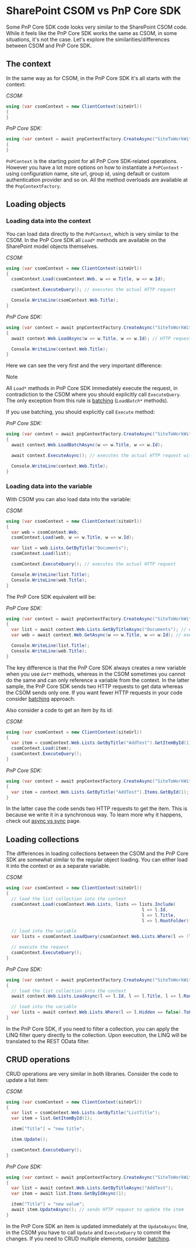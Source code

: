 # SharePoint CSOM vs PnP Core SDK

Some PnP Core SDK code looks very similar to the SharePoint CSOM code. While it feels like the PnP Core SDK works the same as CSOM, in some situations, it's not the case. Let's explore the similarities/differences between CSOM and PnP Core SDK.

## The context

In the same way as for CSOM, in the PnP Core SDK it's all starts with the context:

*CSOM:*

```csharp
using (var csomContext = new ClientContext(siteUrl))
{
}
```

*PnP Core SDK:*

```csharp
using (var context = await pnpContextFactory.CreateAsync("SiteToWorkWith"))
{
}
```

`PnPContext` is the starting point for all PnP Core SDK-related operations. However you have a lot more options on how to instantiate a `PnPContext` - using configuration name, site url, group id, using default or custom authentication provider and so on. All the method overloads are available at the `PnpContextFactory`.

## Loading objects

### Loading data into the context

You can load data directly to the `PnPContext`, which is very similar to the CSOM. In the PnP Core SDK all *`Load*`* methods are available on the SharePoint model objects themselves.

*CSOM:*

```csharp
using (var csomContext = new ClientContext(siteUrl))
{
  csomContext.Load(csomContext.Web, w => w.Title, w => w.Id);

  csomContext.ExecuteQuery(); // executes the actual HTTP request

  Console.WriteLine(csomContext.Web.Title);
}
```

*PnP Core SDK:*

```csharp
using (var context = await pnpContextFactory.CreateAsync("SiteToWorkWith"))
{
  await context.Web.LoadAsync(w => w.Title, w => w.Id); // HTTP request is executed immediately

  Console.WriteLine(context.Web.Title);
}
```

Here we can see the very first and the very important difference:

> [!Note]
>
> All *`Load*`* methods in PnP Core SDK immediately execute the request, in contradiction to the CSOM where you should explicitly call `ExecuteQuery`. The only exception from this rule is [batching](./basics-batching.md) (*`LoadBatch*`* methods).

If you use batching, you should explicitly call `Execute` method:

*PnP Core SDK:*

```csharp
using (var context = await pnpContextFactory.CreateAsync("SiteToWorkWith"))
{
  await context.Web.LoadBatchAsync(w => w.Title, w => w.Id);

  await context.ExecuteAsync(); // executes the actual HTTP request with all batched queries

  Console.WriteLine(context.Web.Title);
}
```

### Loading data into the variable

With CSOM you can also load data into the variable:

*CSOM:*

```csharp
using (var csomContext = new ClientContext(siteUrl))
{
  var web = csomContext.Web;
  csomContext.Load(web, w => w.Title, w => w.Id);

  var list = web.Lists.GetByTitle("Documents");
  csomContext.Load(list);

  csomContext.ExecuteQuery(); // executes the actual HTTP request

  Console.WriteLine(list.Title);
  Console.WriteLine(web.Title);
}
```

The PnP Core SDK equivalent will be:

*PnP Core SDK:*

```csharp
using (var context = await pnpContextFactory.CreateAsync("SiteToWorkWith"))
{
  var list = await context.Web.Lists.GetByTitleAsync("Documents"); // executes the first HTTP request
  var web = await context.Web.GetAsync(w => w.Title, w => w.Id); // executes the second HTTP request

  Console.WriteLine(list.Title);
  Console.WriteLine(web.Title);
}
```

The key difference is that the PnP Core SDK always creates a new variable when you use *`Get*`* methods, whereas in the CSOM sometimes you cannot do the same and can only reference a variable from the context. In the latter sample, the PnP Core SDK sends two HTTP requests to get data whereas the CSOM sends only one. If you want fewer HTTP requests in your code consider [batching](./basics-batching.md) approach.

Also consider a code to get an item by its id:

*CSOM:*

```csharp
using (var csomContext = new ClientContext(siteUrl))
{
  var item = csomContext.Web.Lists.GetByTitle("AddTest").GetItemById(1);
  csomContext.Load(item);
  csomContext.ExecuteQuery();
}
```

*PnP Core SDK:*

```csharp
using (var context = await pnpContextFactory.CreateAsync("SiteToWorkWith"))
{
  var item = context.Web.Lists.GetByTitle("AddTest").Items.GetById(1);
}
```

In the latter case the code sends two HTTP requests to get the item. This is because we write it in a synchronous way. To learn more why it happens, check out [async vs sync](./basics-async.md) page.

## Loading collections

The differences in loading collections between the CSOM and the PnP Core SDK are somewhat similar to the regular object loading. You can either load it into the context or as a separate variable.

*CSOM:*

```csharp
using (var csomContext = new ClientContext(siteUrl))
{
  // load the list collection into the context
  csomContext.Load(csomContext.Web.Lists, lists => lists.Include(
                                                    l => l.Id,
                                                    l => l.Title,
                                                    l => l.RootFolder));

  // load into the variable
  var lists = csomContext.LoadQuery(csomContext.Web.Lists.Where(l => !l.Hidden));

  // execute the request
  csomContext.ExecuteQuery();
}
```

*PnP Core SDK:*

```csharp
using (var context = await pnpContextFactory.CreateAsync("SiteToWorkWith"))
{
  // load the list collection into the context
  await context.Web.Lists.LoadAsync(l => l.Id, l => l.Title, l => l.RootFolder); // immediately executes the request

  // load into the variable
  var lists = await context.Web.Lists.Where(l => l.Hidden == false).ToListAsync(); // immediately executes the request
}
```

In the PnP Core SDK, if you need to filter a collection, you can apply the LINQ filter query directly to the collection. Upon execution, the LINQ will be translated to the REST OData filter.

## CRUD operations

CRUD operations are very similar in both libraries. Consider the code to update a list item:

*CSOM:*

```csharp
using (var csomContext = new ClientContext(siteUrl))
{
  var list = csomContext.Web.Lists.GetByTitle("ListTitle");
  var item = list.GetItemById(1);

  item["Title"] = "new title";

  item.Update();

  csomContext.ExecuteQuery();
}
```

*PnP Core SDK:*

```csharp
using (var context = await pnpContextFactory.CreateAsync("SiteToWorkWith"))
{
  var list = await context.Web.Lists.GetByTitleAsync("AddTest");
  var item = await list.Items.GetByIdAsync(1);

  item["Title"] = "new value";
  await item.UpdateAsync(); // sends HTTP request to update the item
}
```

In the PnP Core SDK an item is updated immediately at the `UpdateAsync` line, in the CSOM you have to call `Update` and `ExecuteQuery` to commit the changes. If you need to CRUD multiple elements, consider [batching](./basics-batching.md).
